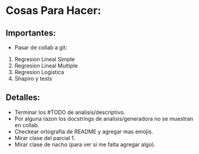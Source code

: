 # Cosas Para Hacer:

## Importantes:

- Pasar de collab a git:
1) Regresion Lineal Simple
2) Regresion Lineal Multiple
3) Regresion Logistica
4) Shapiro y tests

## Detalles:

- Terminar los #TODO de analisis/descriptivo.
- Por alguna razon los docstrings de analisis/generadora no se muestran en collab.
- Checkear ortografía de README y agregar mas emojis.
- Mirar clase del parcial 1.
- Mirar clase de nacho (para ver si me falta agregar algo).

